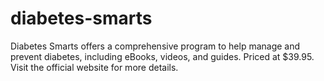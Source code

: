 # diabetes-smarts
​Diabetes Smarts offers a comprehensive program to help manage and prevent diabetes, including eBooks, videos, and guides. Priced at $39.95. Visit the official website for more details. ​ 
